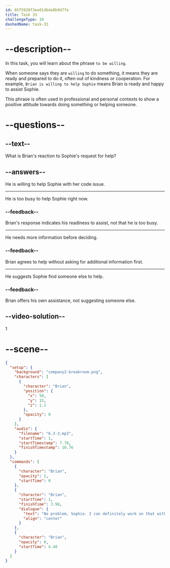 ```yaml
---
id: 65f5928f3ee01db4e8b9d7fe
title: Task 33
challengeType: 19
dashedName: task-33
---
```


<!-- (Audio) Brian: No problem, Sophie. I can definitely work on that with you. -->

# --description--

In this task, you will learn about the phrase `to be willing`.

When someone says they are `willing` to do something, it means they are ready and prepared to do it, often out of kindness or cooperation. For example, `Brian is willing to help Sophie` means Brian is ready and happy to assist Sophie.

This phrase is often used in professional and personal contexts to show a positive attitude towards doing something or helping someone.

# --questions--

## --text--

What is Brian's reaction to Sophie's request for help?

## --answers--

He is willing to help Sophie with her code issue.

---

He is too busy to help Sophie right now.

### --feedback--

Brian's response indicates his readiness to assist, not that he is too busy.

---

He needs more information before deciding.

### --feedback--

Brian agrees to help without asking for additional information first.

---

He suggests Sophie find someone else to help.

### --feedback--

Brian offers his own assistance, not suggesting someone else.

## --video-solution--

1

# --scene--

```json
{
  "setup": {
    "background": "company2-breakroom.png",
    "characters": [
      {
        "character": "Brian",
        "position": {
          "x": 50,
          "y": 15,
          "z": 1.2
        },
        "opacity": 0
      }
    ],
    "audio": {
      "filename": "6.3-3.mp3",
      "startTime": 1,
      "startTimestamp": 7.78,
      "finishTimestamp": 10.76
    }
  },
  "commands": [
    {
      "character": "Brian",
      "opacity": 1,
      "startTime": 0
    },
    {
      "character": "Brian",
      "startTime": 1,
      "finishTime": 3.98,
      "dialogue": {
        "text": "No problem, Sophie. I can definitely work on that with you.",
        "align": "center"
      }
    },
    {
      "character": "Brian",
      "opacity": 0,
      "startTime": 4.48
    }
  ]
}
```
